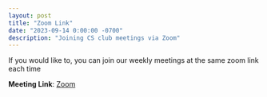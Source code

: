 ```yaml
---
layout: post
title: "Zoom Link"
date: "2023-09-14 0:00:00 -0700"
description: "Joining CS club meetings via Zoom"
---
```


If you would like to, you can join our weekly meetings at the same zoom link each time

**Meeting Link**: [Zoom](https://fuhsd-org.zoom.us/j/6452536464?pwd=TUZNbVY1MEVSdk5RNHZPNklSVlIwZz09)
